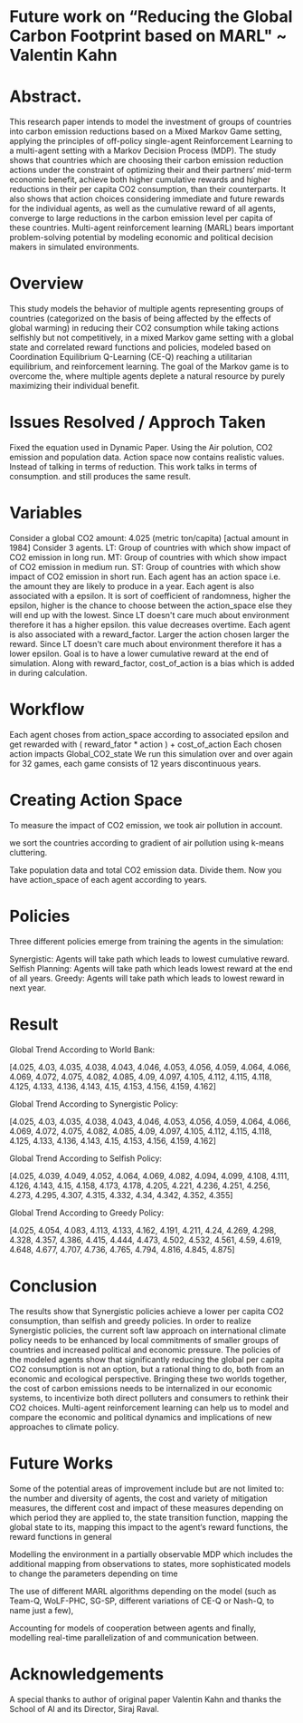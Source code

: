 
# Future work on “Reducing the Global Carbon Footprint based on MARL" ~ Valentin Kahn



# Abstract.
This research paper intends to model the investment of groups of countries into carbon emission reductions based on a Mixed Markov Game setting, applying the principles of off-policy single-agent Reinforcement Learning to a multi-agent setting with a Markov Decision Process (MDP). The study shows that countries which are choosing their carbon emission reduction actions under the constraint of optimizing their and their partners‘ mid-term economic benefit, achieve both higher cumulative rewards and higher reductions in their per capita CO2 consumption, than their counterparts. It also shows that action choices considering immediate and future rewards for the individual agents, as well as the cumulative reward of all agents, converge to large reductions in the carbon emission level per capita of these countries. Multi-agent reinforcement learning (MARL) bears important problem-solving potential by modeling economic and political decision makers in simulated environments.


# Overview
This study models the behavior of multiple agents representing groups of countries (categorized on the basis of being affected by the effects of global warming) in reducing their CO2 consumption while taking actions selfishly but not competitively, in a mixed Markov game setting with a global state and correlated reward functions and policies, modeled based on Coordination Equilibrium Q-Learning (CE-Q) reaching a utilitarian equilibrium, and reinforcement learning. The goal of the Markov game is to overcome the, where multiple agents deplete a natural resource by purely maximizing their individual benefit.


# Issues Resolved / Approch Taken
Fixed the equation used in Dynamic Paper.
Using the Air polution, CO2 emission and population data. Action space now contains realistic values.
Instead of talking in terms of reduction. This work talks in terms of consumption. and still produces the same result.

# Variables
Consider a global CO2 amount: 4.025 (metric ton/capita) [actual amount in 1984]
Consider 3 agents.
LT: Group of countries with which show impact of CO2 emission in long run.
MT: Group of countries with which show impact of CO2 emission in medium run.
ST: Group of countries with which show impact of CO2 emission in short run.
Each agent has an action space i.e. the amount they are likely to produce in a year.
Each agent is also associated with a epsilon. It is sort of coefficient of randomness, higher the epsilon, higher is the chance to choose between the action_space else they will end up with the lowest. Since LT doesn't care much about environment therefore it has a higher epsilon. this value decreases overtime.
Each agent is also associated with a reward_factor. Larger the action chosen larger the reward. Since LT doesn't care much about environment therefore it has a lower epsilon.
Goal is to have a lower cumulative reward at the end of simulation.
Along with reward_factor, cost_of_action is a bias which is added in during calculation.

# Workflow
Each agent choses from action_space according to associated epsilon and get rewarded with ( reward_fator * action ) + cost_of_action
Each chosen action impacts Global_CO2_state
We run this simulation over and over again for 32 games, each game consists of 12 years discontinuous years.

# Creating Action Space
To measure the impact of CO2 emission, we took air pollution in account.

we sort the countries according to gradient of air pollution using k-means cluttering.



Take population data and total CO2 emission data. Divide them. Now you have action_space of each agent according to years.




# Policies
Three different policies emerge from training the agents in the simulation:

Synergistic: Agents will take path which leads to lowest cumulative reward.
Selfish Planning: Agents will take path which leads lowest reward at the end of all years.
Greedy: Agents will take path which leads to lowest reward in next year.



# Result
Global Trend According to World Bank:

[4.025, 4.03, 4.035, 4.038, 4.043, 4.046, 4.053, 4.056, 4.059, 4.064, 4.066, 4.069, 4.072, 4.075, 4.082, 4.085, 4.09, 4.097, 4.105, 4.112, 4.115, 4.118, 4.125, 4.133, 4.136, 4.143, 4.15, 4.153, 4.156, 4.159, 4.162]

Global Trend According to Synergistic Policy:

[4.025, 4.03, 4.035, 4.038, 4.043, 4.046, 4.053, 4.056, 4.059, 4.064, 4.066, 4.069, 4.072, 4.075, 4.082, 4.085, 4.09, 4.097, 4.105, 4.112, 4.115, 4.118, 4.125, 4.133, 4.136, 4.143, 4.15, 4.153, 4.156, 4.159, 4.162]

Global Trend According to Selfish Policy:

[4.025, 4.039, 4.049, 4.052, 4.064, 4.069, 4.082, 4.094, 4.099, 4.108, 4.111, 4.126, 4.143, 4.15, 4.158, 4.173, 4.178, 4.205, 4.221, 4.236, 4.251, 4.256, 4.273, 4.295, 4.307, 4.315, 4.332, 4.34, 4.342, 4.352, 4.355]

Global Trend According to Greedy Policy:

[4.025, 4.054, 4.083, 4.113, 4.133, 4.162, 4.191, 4.211, 4.24, 4.269, 4.298, 4.328, 4.357, 4.386, 4.415, 4.444, 4.473, 4.502, 4.532, 4.561, 4.59, 4.619, 4.648, 4.677, 4.707, 4.736, 4.765, 4.794, 4.816, 4.845, 4.875] 



# Conclusion


The results show that Synergistic policies achieve a lower per capita CO2 consumption, than selfish and greedy policies. In order to realize Synergistic policies, the current soft law approach on international climate policy needs to be enhanced by local commitments of smaller groups of countries and increased political and economic pressure. The policies of the modeled agents show that significantly reducing the global per capita CO2 consumption is not an option, but a rational thing to do, both from an economic and ecological perspective. Bringing these two worlds together, the cost of carbon emissions needs to be internalized in our economic systems, to incentivize both direct polluters and consumers to rethink their CO2 choices. Multi-agent reinforcement learning can help us to model and compare the economic and political dynamics and implications of new approaches to climate policy.

# Future Works
Some of the potential areas of improvement include but are not limited to: the number and diversity of agents, the cost and variety of mitigation measures, the different cost and impact of these measures depending on which period they are applied to, the state transition function, mapping the global state to its, mapping this impact to the agent‘s reward functions, the reward functions in general

Modelling the environment in a partially observable MDP which includes the additional mapping from observations to states, more sophisticated models to change the parameters depending on time

The use of different MARL algorithms depending on the model (such as Team-Q, WoLF-PHC, SG-SP, different variations of CE-Q or Nash-Q, to name just a few),

Accounting for models of cooperation between agents and finally, modelling real-time parallelization of and communication between.




# Acknowledgements
A special thanks to author of original paper Valentin Kahn and thanks the School of AI and its Director, Siraj Raval.
